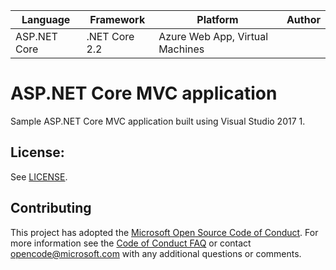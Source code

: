 | Language | Framework | Platform | Author |
| -------- | -------- |--------|--------|
| ASP.NET Core | .NET Core 2.2 | Azure Web App, Virtual Machines |


# ASP.NET Core MVC application 

Sample ASP.NET Core MVC application built using Visual Studio 2017 1.

## License:
See [LICENSE](LICENSE).


## Contributing
This project has adopted the [Microsoft Open Source Code of Conduct](https://opensource.microsoft.com/codeofconduct/).
For more information see the [Code of Conduct FAQ](https://opensource.microsoft.com/codeofconduct/faq/) or
contact [opencode@microsoft.com](mailto:opencode@microsoft.com) with any additional questions or comments.
